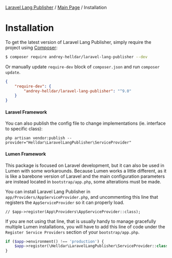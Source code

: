 [Laravel Lang Publisher][link_source] / [Main Page](index.md) / Installation

# Installation

To get the latest version of Laravel Lang Publisher, simply require the project using [Composer](https://getcomposer.org):

```bash
$ composer require andrey-helldar/laravel-lang-publisher --dev
```

Or manually update `require-dev` block of `composer.json` and run `composer update`.

```json
{
    "require-dev": {
        "andrey-helldar/laravel-lang-publisher": "^9.0"
    }
}
```

#### Laravel Framework

You can also publish the config file to change implementations (ie. interface to specific class):

```
php artisan vendor:publish --provider="Helldar\LaravelLangPublisher\ServiceProvider"
```

#### Lumen Framework

This package is focused on Laravel development, but it can also be used in Lumen with some workarounds. Because Lumen works a little different, as it is like a barebone version of
Laravel and the main configuration parameters are instead located in `bootstrap/app.php`, some alterations must be made.

You can install Laravel Lang Publisher in `app/Providers/AppServiceProvider.php`, and uncommenting this line that registers the `AppServiceProvider` so it can properly load.

```
// $app->register(App\Providers\AppServiceProvider::class);
```

If you are not using that line, that is usually handy to manage gracefully multiple Lumen installations, you will have to add this line of code under
the `Register Service Providers` section of your `bootstrap/app.php`.

```php
if ($app->environment() !== 'production') {
    $app->register(\Helldar\LaravelLangPublisher\ServiceProvider::class);
}
```

[link_source]:  https://github.com/andrey-helldar/laravel-lang-publisher
